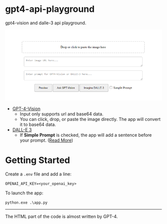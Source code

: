 # gpt4-api-playground
gpt4-vision and dalle-3 api playground.

![](image.png)

* [GPT-4-Vision](https://platform.openai.com/docs/guides/vision)
  * Input only supports url and base64 data.
  * You can click, drop, or paste the image directly. The app will convert it to base64 data.
* [DALL-E 3](https://platform.openai.com/docs/guides/images)
  * If **Simple Prompt** is checked, the app will add a sentence before your prompt. ([Read More](https://platform.openai.com/docs/guides/images/prompting))

# Getting Started
Create a `.env` file and add a line:
```
OPENAI_API_KEY=<your_openai_key>
```

To launch the app:
```
python.exe .\app.py
```

---
The HTML part of the code is almost written by GPT-4.